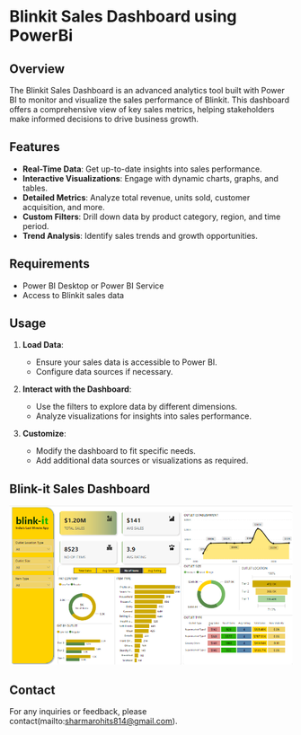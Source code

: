 # Blinkit Sales Dashboard using PowerBi

## Overview

The Blinkit Sales Dashboard is an advanced analytics tool built with Power BI to monitor and visualize the sales performance of Blinkit. This dashboard offers a comprehensive view of key sales metrics, helping stakeholders make informed decisions to drive business growth.

## Features

- **Real-Time Data**: Get up-to-date insights into sales performance.
- **Interactive Visualizations**: Engage with dynamic charts, graphs, and tables.
- **Detailed Metrics**: Analyze total revenue, units sold, customer acquisition, and more.
- **Custom Filters**: Drill down data by product category, region, and time period.
- **Trend Analysis**: Identify sales trends and growth opportunities.

## Requirements

- Power BI Desktop or Power BI Service
- Access to Blinkit sales data

## Usage

1. **Load Data**:
    - Ensure your sales data is accessible to Power BI.
    - Configure data sources if necessary.

2. **Interact with the Dashboard**:
    - Use the filters to explore data by different dimensions.
    - Analyze visualizations for insights into sales performance.

3. **Customize**:
    - Modify the dashboard to fit specific needs.
    - Add additional data sources or visualizations as required.

## Blink-it Sales Dashboard
![Blinkit Sales Dashboard]( https://github.com/rohitshaarma13/Blinkit_Sales_Dashboard/blob/f7188e64960e30da80a3004597adf1712f8d3af7/Blink-it_Output.png)

## Contact

For any inquiries or feedback, please contact(mailto:sharmarohits814@gmail.com).
